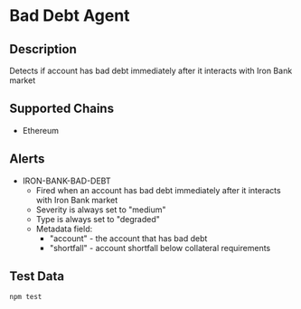 # Bad Debt Agent

## Description

Detects if account has bad debt immediately after it interacts with Iron Bank market

## Supported Chains

- Ethereum

## Alerts

- IRON-BANK-BAD-DEBT
  - Fired when an account has bad debt immediately after it interacts with Iron Bank market
  - Severity is always set to "medium"
  - Type is always set to "degraded"
  - Metadata field:
    - "account" - the account that has bad debt
    - "shortfall" - account shortfall below collateral requirements

## Test Data

`npm test`
